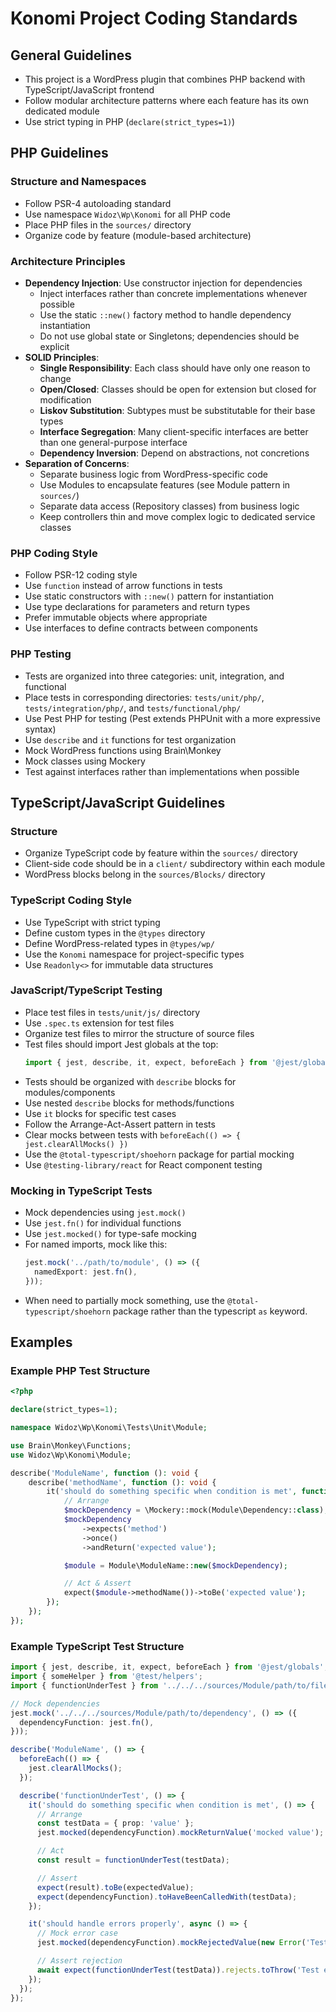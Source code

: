 # Konomi Project Coding Standards

## General Guidelines
- This project is a WordPress plugin that combines PHP backend with TypeScript/JavaScript frontend
- Follow modular architecture patterns where each feature has its own dedicated module
- Use strict typing in PHP (`declare(strict_types=1)`)

## PHP Guidelines

### Structure and Namespaces
- Follow PSR-4 autoloading standard
- Use namespace `Widoz\Wp\Konomi` for all PHP code
- Place PHP files in the `sources/` directory
- Organize code by feature (module-based architecture)

### Architecture Principles
- **Dependency Injection**: Use constructor injection for dependencies
  - Inject interfaces rather than concrete implementations whenever possible
  - Use the static `::new()` factory method to handle dependency instantiation
  - Do not use global state or Singletons; dependencies should be explicit
- **SOLID Principles**:
  - **Single Responsibility**: Each class should have only one reason to change
  - **Open/Closed**: Classes should be open for extension but closed for modification
  - **Liskov Substitution**: Subtypes must be substitutable for their base types
  - **Interface Segregation**: Many client-specific interfaces are better than one general-purpose interface
  - **Dependency Inversion**: Depend on abstractions, not concretions
- **Separation of Concerns**:
  - Separate business logic from WordPress-specific code
  - Use Modules to encapsulate features (see Module pattern in `sources/`)
  - Separate data access (Repository classes) from business logic
  - Keep controllers thin and move complex logic to dedicated service classes

### PHP Coding Style
- Follow PSR-12 coding style
- Use `function` instead of arrow functions in tests
- Use static constructors with `::new()` pattern for instantiation
- Use type declarations for parameters and return types
- Prefer immutable objects where appropriate
- Use interfaces to define contracts between components

### PHP Testing
- Tests are organized into three categories: unit, integration, and functional
- Place tests in corresponding directories: `tests/unit/php/`, `tests/integration/php/`, and `tests/functional/php/`
- Use Pest PHP for testing (Pest extends PHPUnit with a more expressive syntax)
- Use `describe` and `it` functions for test organization
- Mock WordPress functions using Brain\Monkey
- Mock classes using Mockery
- Test against interfaces rather than implementations when possible

## TypeScript/JavaScript Guidelines

### Structure
- Organize TypeScript code by feature within the `sources/` directory
- Client-side code should be in a `client/` subdirectory within each module
- WordPress blocks belong in the `sources/Blocks/` directory

### TypeScript Coding Style
- Use TypeScript with strict typing
- Define custom types in the `@types` directory
- Define WordPress-related types in `@types/wp/`
- Use the `Konomi` namespace for project-specific types
- Use `Readonly<>` for immutable data structures

### JavaScript/TypeScript Testing
- Place test files in `tests/unit/js/` directory
- Use `.spec.ts` extension for test files
- Organize test files to mirror the structure of source files
- Test files should import Jest globals at the top:
  ```typescript
  import { jest, describe, it, expect, beforeEach } from '@jest/globals';
  ```
- Tests should be organized with `describe` blocks for modules/components
- Use nested `describe` blocks for methods/functions
- Use `it` blocks for specific test cases
- Follow the Arrange-Act-Assert pattern in tests
- Clear mocks between tests with `beforeEach(() => { jest.clearAllMocks() })`
- Use the `@total-typescript/shoehorn` package for partial mocking
- Use `@testing-library/react` for React component testing

### Mocking in TypeScript Tests
- Mock dependencies using `jest.mock()`
- Use `jest.fn()` for individual functions
- Use `jest.mocked()` for type-safe mocking
- For named imports, mock like this:
  ```typescript
  jest.mock('../path/to/module', () => ({
    namedExport: jest.fn(),
  }));
  ```
- When need to partially mock something, use the `@total-typescript/shoehorn` package rather than the typescript `as` keyword.

## Examples

### Example PHP Test Structure

```php
<?php

declare(strict_types=1);

namespace Widoz\Wp\Konomi\Tests\Unit\Module;

use Brain\Monkey\Functions;
use Widoz\Wp\Konomi\Module;

describe('ModuleName', function (): void {
    describe('methodName', function (): void {
        it('should do something specific when condition is met', function (): void {
            // Arrange
            $mockDependency = \Mockery::mock(Module\Dependency::class);
            $mockDependency
                ->expects('method')
                ->once()
                ->andReturn('expected value');

            $module = Module\ModuleName::new($mockDependency);

            // Act & Assert
            expect($module->methodName())->toBe('expected value');
        });
    });
});
```

### Example TypeScript Test Structure

```typescript
import { jest, describe, it, expect, beforeEach } from '@jest/globals';
import { someHelper } from '@test/helpers';
import { functionUnderTest } from '../../../sources/Module/path/to/file';

// Mock dependencies
jest.mock('../../../sources/Module/path/to/dependency', () => ({
  dependencyFunction: jest.fn(),
}));

describe('ModuleName', () => {
  beforeEach(() => {
    jest.clearAllMocks();
  });

  describe('functionUnderTest', () => {
    it('should do something specific when condition is met', () => {
      // Arrange
      const testData = { prop: 'value' };
      jest.mocked(dependencyFunction).mockReturnValue('mocked value');

      // Act
      const result = functionUnderTest(testData);

      // Assert
      expect(result).toBe(expectedValue);
      expect(dependencyFunction).toHaveBeenCalledWith(testData);
    });

    it('should handle errors properly', async () => {
      // Mock error case
      jest.mocked(dependencyFunction).mockRejectedValue(new Error('Test error'));

      // Assert rejection
      await expect(functionUnderTest(testData)).rejects.toThrow('Test error');
    });
  });
});
```
